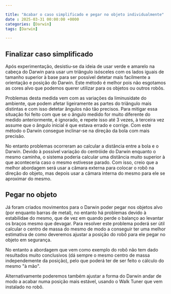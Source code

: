 ```yaml
---

title: "Acabar o caso simplificado e pegar no objeto individualmente"
date : 2025-03-31 00:00:00 +0000
categories: [Darwin]
tags: [Darwin]

---
```


## Finalizar caso simplificado

Após experimentação, desistiu-se da ideia de usar verde e amarelo na cabeça do Darwin para usar um triângulo isósceles com os lados iguais de tamanho superior à base para ser possível detetar mais facilmente a orientação e posição do Darwin. Este método é melhor pois não esgotamos as cores alvo que podemos querer utilizar para os objetos ou outros robôs. 

Problemas desta medida vem com as variações da liminusidate do ambiente, que podem afetar ligeiramente as partes do triângulo mais distintas e com isso detetar ângulos não tão precisos. Para mitigar essa situação foi feito com que se o ângulo medido for muito diferente do medido anteriormente, é ignorado, e repete isso até 3 vezes, à terceira vez assume que o ângulo inicial é que estava errado e corrige. Com este método o Darwin consegue inclinar-se na direção da bola com mais precisão.

No entanto problemas ocorreram ao calcular a distância entre a bola e o Darwin. Devido à possível variação do centróide do Darwin enquanto o mesmo caminha, o sistema poderia calcular uma distância muito superior à que aconteceria caso o mesmo estivesse parado. Com isso, creio que a melhor abordagem será usar a câmara externa para colocar o robô na direção do objeto, mas depois usar a câmara interna do mesmo para ele se aproximar do mesmo.

## Pegar no objeto

Já foram criados movimentos para o Darwin poder pegar nos objetos alvo (por enquanto barras de metal), no entanto há problemas devido à estabilidae do mesmo, que de vez em quando perde o balanço ao levantar os braços mesmo que devagar. Para resolver este problema poderá ser útil calcular o centro de massa do mesmo de modo a conseguir ter uma melhor estimativa de como deveremos ajustar a posição do robô para ele pegar no objeto em segurança. 

No entanto a abordagem que vem como exemplo do robô não tem dado resultados muito conclusivos (dá sempre o mesmo centro de massa independemente da posição), pelo que poderá ter de ser feito o cálculo do mesmo "à mão".

Alternativamente poderemos também ajustar a forma do Darwin andar de modo a acabar numa posição mais estável, usando o Walk Tuner que vem instalado no robô.

